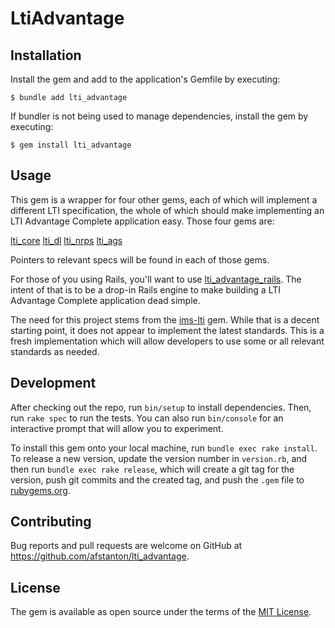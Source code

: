 # LtiAdvantage

## Installation

Install the gem and add to the application's Gemfile by executing:

    $ bundle add lti_advantage

If bundler is not being used to manage dependencies, install the gem by executing:

    $ gem install lti_advantage

## Usage

This gem is a wrapper for four other gems, each of which will implement a different LTI specification, the whole of which should make implementing an LTI Advantage Complete application easy. Those four gems are:

[lti_core](https://github.com/afstanton/lti_core)
[lti_dl](https://github.com/afstanton/lti_dl)
[lti_nrps](https://github.com/afstanton/lti_nrps)
[lti_ags](https://github.com/afstanton/lti_ags)

Pointers to relevant specs will be found in each of those gems.

For those of you using Rails, you'll want to use [lti_advantage_rails](https://github.com/afstanton/lti_advantage_rails). The intent of that is to be a drop-in Rails engine to make building a LTI Advantage Complete application dead simple.

The need for this project stems from the [ims-lti](https://github.com/instructure/ims-lti) gem. While that is a decent starting point, it does not appear to implement the latest standards. This is a fresh implementation which will allow developers to use some or all relevant standards as needed.

## Development

After checking out the repo, run `bin/setup` to install dependencies. Then, run `rake spec` to run the tests. You can also run `bin/console` for an interactive prompt that will allow you to experiment.

To install this gem onto your local machine, run `bundle exec rake install`. To release a new version, update the version number in `version.rb`, and then run `bundle exec rake release`, which will create a git tag for the version, push git commits and the created tag, and push the `.gem` file to [rubygems.org](https://rubygems.org).

## Contributing

Bug reports and pull requests are welcome on GitHub at https://github.com/afstanton/lti_advantage.

## License

The gem is available as open source under the terms of the [MIT License](https://opensource.org/licenses/MIT).
